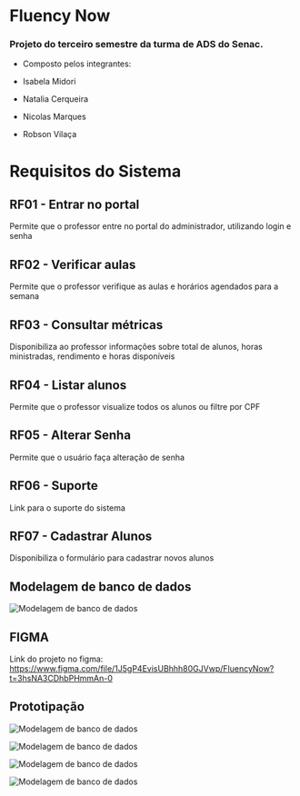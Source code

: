 # Fluency Now

### Projeto do terceiro semestre da turma de ADS do Senac.

- Composto pelos integrantes:

- Isabela Midori

- Natalia Cerqueira

- Nicolas Marques

- Robson Vilaça

# Requisitos do Sistema

## RF01 - Entrar no portal

Permite que o professor entre no portal do administrador, utilizando login e senha

## RF02 - Verificar aulas

Permite que o professor verifique as aulas e horários agendados para a semana

## RF03 - Consultar métricas

Disponibiliza ao professor informações sobre total de alunos, horas ministradas, rendimento e horas disponíveis

## RF04 - Listar alunos

Permite que o professor visualize todos os alunos ou filtre por CPF

## RF05 - Alterar Senha

Permite que o usuário faça alteração de senha

## RF06 - Suporte

Link para o suporte do sistema

## RF07 - Cadastrar Alunos

Disponibiliza o formulário para cadastrar novos alunos

## Modelagem de banco de dados
![Modelagem de banco de dados](1.Presentation/src/assets/images/modelagem.png)

## FIGMA

Link do projeto no figma: https://www.figma.com/file/1J5gP4EvisUBhhh80GJVwp/FluencyNow?t=3hsNA3CDhbPHmmAn-0

## Prototipação

![Modelagem de banco de dados](1.Presentation/src/assets/images/Prototipacao/HomePage.png)

![Modelagem de banco de dados](1.Presentation/src/assets/images/Prototipacao/Login.png)

![Modelagem de banco de dados](1.Presentation/src/assets/images/Prototipacao/Administracao.png)

![Modelagem de banco de dados](1.Presentation/src/assets/images/Prototipacao/Adicionar.png)